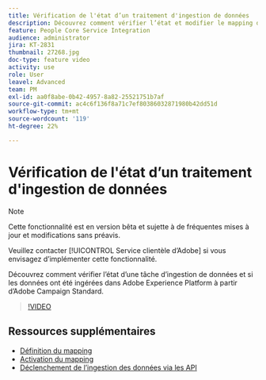 ```yaml
---
title: Vérification de l'état d’un traitement d'ingestion de données
description: Découvrez comment vérifier l’état et modifier le mapping des données.
feature: People Core Service Integration
audience: administrator
jira: KT-2831
thumbnail: 27268.jpg
doc-type: feature video
activity: use
role: User
leavel: Advanced
team: PM
exl-id: aa0f8abe-0b42-4957-8a82-25521751b7af
source-git-commit: ac4c6f136f8a71c7ef80386032871980b42dd51d
workflow-type: tm+mt
source-wordcount: '119'
ht-degree: 22%

---
```


# Vérification de l&#39;état d’un traitement d&#39;ingestion de données

>[!NOTE]
>
>Cette fonctionnalité est en version bêta et sujette à de fréquentes mises à jour et modifications sans préavis.
>
>Veuillez contacter [!UICONTROL Service clientèle d’Adobe] si vous envisagez d’implémenter cette fonctionnalité.

Découvrez comment vérifier l’état d’une tâche d’ingestion de données et si les données ont été ingérées dans Adobe Experience Platform à partir d’Adobe Campaign Standard.

>[!VIDEO](https://video.tv.adobe.com/v/27268?quality=12&learn=on)

## Ressources supplémentaires

* [Définition du mapping](https://experienceleague.adobe.com/docs/campaign-standard/using/integrating-with-adobe-cloud/adobe-experience-platform/data-connector/aep-mapping-definition.html)
* [Activation du mapping](https://experienceleague.adobe.com/docs/campaign-standard/using/integrating-with-adobe-cloud/adobe-experience-platform/data-connector/aep-mapping-activation.html)
* [Déclenchement de l’ingestion des données via les API](https://experienceleague.adobe.com/docs/campaign-standard/using/integrating-with-adobe-cloud/adobe-experience-platform/data-connector/aep-triggering-data-ingestion.html)

